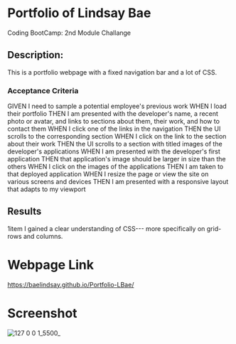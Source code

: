 # Portfolio of Lindsay Bae
Coding BootCamp: 2nd Module Challange

## Description:
This is a portfolio webpage with a fixed navigation bar and a lot of CSS.

### Acceptance Criteria
GIVEN I need to sample a potential employee's previous work
WHEN I load their portfolio
THEN I am presented with the developer's name, a recent photo or avatar, and links to sections about them, their work, and how to contact them
WHEN I click one of the links in the navigation
THEN the UI scrolls to the corresponding section
WHEN I click on the link to the section about their work
THEN the UI scrolls to a section with titled images of the developer's applications
WHEN I am presented with the developer's first application
THEN that application's image should be larger in size than the others
WHEN I click on the images of the applications
THEN I am taken to that deployed application
WHEN I resize the page or view the site on various screens and devices
THEN I am presented with a responsive layout that adapts to my viewport

## Results
1item I gained a clear understanding of CSS--- more specifically on grid-rows and columns. 

# Webpage Link
https://baelindsay.github.io/Portfolio-LBae/

# Screenshot
![127 0 0 1_5500_](https://user-images.githubusercontent.com/109304038/194036337-9d7b5102-590a-4de3-9f5a-f3cb6806b060.png)